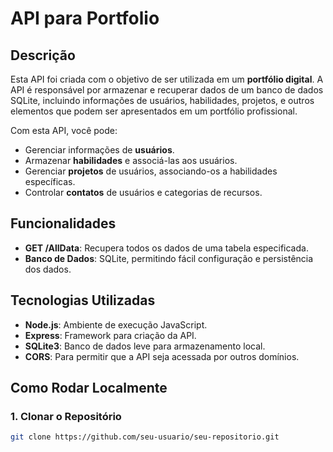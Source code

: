 # API para Portfolio

## Descrição

Esta API foi criada com o objetivo de ser utilizada em um **portfólio digital**. A API é responsável por armazenar e recuperar dados de um banco de dados SQLite, incluindo informações de usuários, habilidades, projetos, e outros elementos que podem ser apresentados em um portfólio profissional.

Com esta API, você pode:
- Gerenciar informações de **usuários**.
- Armazenar **habilidades** e associá-las aos usuários.
- Gerenciar **projetos** de usuários, associando-os a habilidades específicas.
- Controlar **contatos** de usuários e categorias de recursos.

## Funcionalidades

- **GET /AllData**: Recupera todos os dados de uma tabela especificada.
- **Banco de Dados**: SQLite, permitindo fácil configuração e persistência dos dados.

## Tecnologias Utilizadas

- **Node.js**: Ambiente de execução JavaScript.
- **Express**: Framework para criação da API.
- **SQLite3**: Banco de dados leve para armazenamento local.
- **CORS**: Para permitir que a API seja acessada por outros domínios.

## Como Rodar Localmente

### 1. Clonar o Repositório

```bash
git clone https://github.com/seu-usuario/seu-repositorio.git

